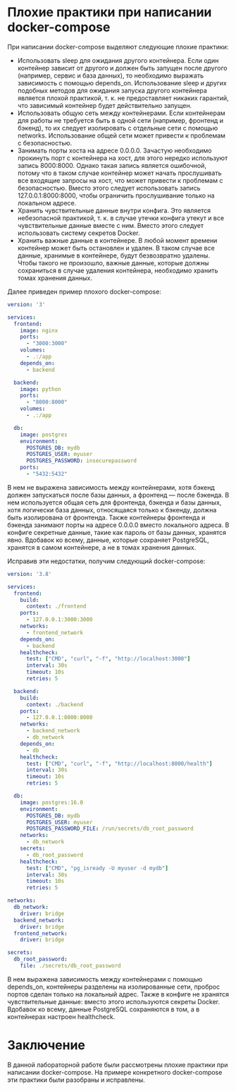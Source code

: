 # Плохие практики при написании docker-compose

При написании docker-compose выделяют следующие плохие практики:

- Использовать sleep для ожидания другого контейнера. Если один контейнер зависит от другого и должен быть запущен после другого (например, сервис и база данных), то необходимо выражать зависимость с помощью depends_on. Использование sleep и других подобных методов для ожидания запуска другого контейнера является плохой практикой, т. к. не предоставляет никаких гарантий, что зависимый контейнер будет действительно запущен.
- Использовать общую сеть между контейнерами. Если контейнерам для работы не требуется быть в одной сети (например, фронтенд и бэкенд), то их следует изолировать с отдельные сети с помощью networks. Использование общей сети может привести к проблемам с безопасностью.
- Занимать порты хоста на адресе 0.0.0.0. Зачастую необходимо прокинуть порт с контейнера на хост, для этого нередко используют запись 8000:8000. Однако такая запись является ошибочной, потому что в таком случае контейнер может начать прослушивать все входящие запросы на хост, что может привести к проблемам с безопасностью. Вместо этого следует использовать запись 127.0.0.1:8000:8000, чтобы ограничить прослушивание только на локальном адресе.
- Хранить чувствительные данные внутри конфига. Это является небезопасной практикой, т. к. в случае утечки конфига утекут и все чувствительные данные вместе с ним. Вместо этого следует использовать систему секретов Docker.
- Хранить важные данные в контейнере. В любой момент времени контейнер может быть остановлен и удален. В таком случае все данные, хранимые в контейнере, будут безвозвратно удалены. Чтобы такого не произошло, важные данные, которые должны сохраниться в случае удаления контейнера, необходимо хранить томах хранения данных.


Далее приведен пример плохого docker-compose:

```bad-docker-compose.yml
version: '3'

services:
  frontend:
    image: nginx
    ports:
      - "3000:3000"
    volumes:
      - .:/app
    depends_on:
      - backend

  backend:
    image: python
    ports:
      - "8000:8000"
    volumes:
      - .:/app

  db:
    image: postgres
    environment:
      POSTGRES_DB: mydb
      POSTGRES_USER: myuser
      POSTGRES_PASSWORD: insecurepassword
    ports:
      - "5432:5432"
```

В нем не выражена зависимость между контейнерами, хотя бэкенд должен запускаться после базы данных, а фронтенд — после бэкенда. В нем используется общая сеть для фронтенда, бэкенда и базы данных, хотя логически база данных, относящаяся только к бэкенду, должна быть изолирована от фронтенда. Также контейнеры фронтенда и бэкенда занимают порты на адресе 0.0.0.0 вместо локального адреса. В конфиге секретные данные, такие как пароль от базы данных, хранятся явно. Вдобавок ко всему, данные, которые сохраняет PostgreSQL, хранятся в самом контейнере, а не в томах хранения данных.

Исправив эти недостатки, получим следующий docker-compose:

```docker-compose.yml
version: '3.8'

services:
  frontend:
    build:
      context: ./frontend
    ports:
      - 127.0.0.1:3000:3000
    networks:
      - frontend_network
    depends_on:
      - backend
    healthcheck:
      test: ["CMD", "curl", "-f", "http://localhost:3000"]
      interval: 30s
      timeout: 10s
      retries: 5

  backend:
    build:
      context: ./backend
    ports:
      - 127.0.0.1:8000:8000
    networks:
      - backend_network
      - db_network
    depends_on:
      - db
    healthcheck:
      test: ["CMD", "curl", "-f", "http://localhost:8000/health"]
      interval: 30s
      timeout: 10s
      retries: 5

  db:
    image: postgres:16.0
    environment:
      POSTGRES_DB: mydb
      POSTGRES_USER: myuser
      POSTGRES_PASSWORD_FILE: /run/secrets/db_root_password
    networks:
      - db_network
    secrets:
      - db_root_password
    healthcheck:
      test: ["CMD", "pg_isready -U myuser -d mydb"]
      interval: 30s
      timeout: 10s
      retries: 5

networks:
  db_network:
    driver: bridge
  backend_network:
    driver: bridge
  frontend_network:
    driver: bridge

secrets:
  db_root_password:
    file: ./secrets/db_root_password
```

В нем выражена зависимость между контейнерами с помощью depends_on, контейнеры разделены на изолированные сети, проброс портов сделан только на локальный адрес. Также в конфиге не хранятся чувствительные данные: вместо этого используются секреты Docker. Вдобавок ко всему, данные PostgreSQL сохраняются в том, а в контейнерах настроен healthcheck.

# Заключение

В данной лабораторной работе были рассмотрены плохие практики при написании docker-compose. На примере конкретного docker-compose эти практики были разобраны и исправлены.
